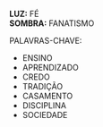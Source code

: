 **LUZ:** FÉ   
**SOMBRA:** FANATISMO

PALAVRAS-CHAVE:
- ENSINO
- APRENDIZADO
- CREDO
- TRADIÇÃO
- CASAMENTO
- DISCIPLINA
- SOCIEDADE